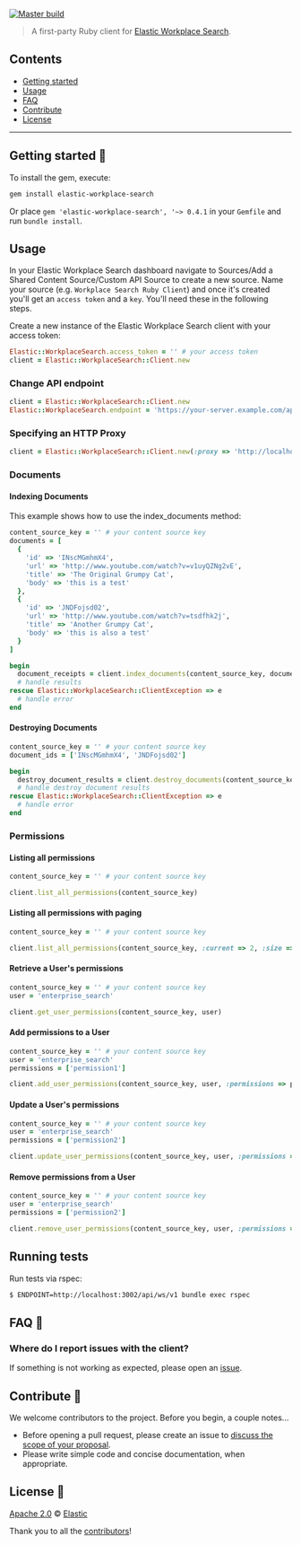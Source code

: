 [![Master build](https://github.com/elastic/workplace-search-ruby/workflows/master/badge.svg)](https://github.com/elastic/workplace-search-ruby/actions?query=workflow%3Amaster)


> A first-party Ruby client for [Elastic Workplace Search](https://www.elastic.co/workplace-search).

## Contents

+ [Getting started](#getting-started-)
+ [Usage](#usage)
+ [FAQ](#faq-)
+ [Contribute](#contribute-)
+ [License](#license-)

***

## Getting started 🐣

To install the gem, execute:

```bash
gem install elastic-workplace-search
```

Or place `gem 'elastic-workplace-search', '~> 0.4.1` in your `Gemfile` and run `bundle install`.

## Usage

In your Elastic Workplace Search dashboard navigate to Sources/Add a Shared Content Source/Custom API Source to create a new source. Name your source (e.g. `Workplace Search Ruby Client`) and once it's created you'll get an `access token` and a `key`. You'll need these in the following steps.

Create a new instance of the Elastic Workplace Search client with your access token:

```ruby
Elastic::WorkplaceSearch.access_token = '' # your access token
client = Elastic::WorkplaceSearch::Client.new
```

### Change API endpoint

```ruby
client = Elastic::WorkplaceSearch::Client.new
Elastic::WorkplaceSearch.endpoint = 'https://your-server.example.com/api/ws/v1'
```

### Specifying an HTTP Proxy

```ruby
client = Elastic::WorkplaceSearch::Client.new(:proxy => 'http://localhost:8888')
```

### Documents

#### Indexing Documents

This example shows how to use the index_documents method:

```ruby
content_source_key = '' # your content source key
documents = [
  {
    'id' => 'INscMGmhmX4',
    'url' => 'http://www.youtube.com/watch?v=v1uyQZNg2vE',
    'title' => 'The Original Grumpy Cat',
    'body' => 'this is a test'
  },
  {
    'id' => 'JNDFojsd02',
    'url' => 'http://www.youtube.com/watch?v=tsdfhk2j',
    'title' => 'Another Grumpy Cat',
    'body' => 'this is also a test'
  }
]

begin
  document_receipts = client.index_documents(content_source_key, documents)
  # handle results
rescue Elastic::WorkplaceSearch::ClientException => e
  # handle error
end
```

#### Destroying Documents

```ruby
content_source_key = '' # your content source key
document_ids = ['INscMGmhmX4', 'JNDFojsd02']

begin
  destroy_document_results = client.destroy_documents(content_source_key, document_ids)
  # handle destroy document results
rescue Elastic::WorkplaceSearch::ClientException => e
  # handle error
end
```

### Permissions

#### Listing all permissions

```ruby
content_source_key = '' # your content source key

client.list_all_permissions(content_source_key)
```

#### Listing all permissions with paging

```ruby
content_source_key = '' # your content source key

client.list_all_permissions(content_source_key, :current => 2, :size => 20)
```

#### Retrieve a User's permissions

```ruby
content_source_key = '' # your content source key
user = 'enterprise_search'

client.get_user_permissions(content_source_key, user)
```

#### Add permissions to a User
```ruby
content_source_key = '' # your content source key
user = 'enterprise_search'
permissions = ['permission1']

client.add_user_permissions(content_source_key, user, :permissions => permissions)
```

#### Update a User's permissions
```ruby
content_source_key = '' # your content source key
user = 'enterprise_search'
permissions = ['permission2']

client.update_user_permissions(content_source_key, user, :permissions => permissions)
```

#### Remove permissions from a User
```ruby
content_source_key = '' # your content source key
user = 'enterprise_search'
permissions = ['permission2']

client.remove_user_permissions(content_source_key, user, :permissions => permissions)
```

## Running tests

Run tests via rspec:

```bash
$ ENDPOINT=http://localhost:3002/api/ws/v1 bundle exec rspec
```

## FAQ 🔮

### Where do I report issues with the client?

If something is not working as expected, please open an [issue](https://github.com/elastic/workplace-search-ruby/issues/new).

## Contribute 🚀

We welcome contributors to the project. Before you begin, a couple notes...

+ Before opening a pull request, please create an issue to [discuss the scope of your proposal](https://github.com/elastic/workplace-search-ruby/issues).
+ Please write simple code and concise documentation, when appropriate.

## License 📗

[Apache 2.0](https://github.com/elastic/workplace-search-ruby/blob/master/LICENSE.txt) © [Elastic](https://github.com/elastic)

Thank you to all the [contributors](https://github.com/elastic/workplace-search-ruby/graphs/contributors)!
